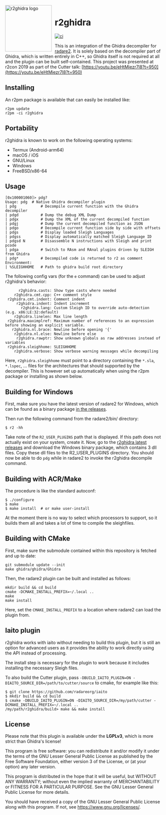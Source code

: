 <img width="150" height="150" align="left" style="float: left; margin: 0 10px 0 0;" alt="r2ghidra logo" src="https://raw.githubusercontent.com/radareorg/r2ghidra/master/assets/logo.png">

# r2ghidra

[![ci](https://github.com/radareorg/r2ghidra/workflows/ci/badge.svg)](https://github.com/radareorg/r2ghidra/actions?query=workflow%3Aci)

This is an integration of the Ghidra decompiler for [radare2](https://github.com/radareorg/radare2).
It is solely based on the decompiler part of Ghidra, which is written entirely in
C++, so Ghidra itself is not required at all and the plugin can be built self-contained.
This project was presented at r2con 2019 as part of the Cutter talk: [https://youtu.be/eHtMiezr7l8?t=950](https://youtu.be/eHtMiezr7l8?t=950)

## Installing

An r2pm package is available that can easily be installed like:
```
r2pm update
r2pm -ci r2ghidra
```

## Portability

r2ghidra is known to work on the following operating systems:

* Termux (Android-arm64)
* macOS / iOS
* GNU/Linux
* Windows
* FreeBSD/x86-64

## Usage

```
[0x100001060]> pdg?
Usage: pdg  # Native Ghidra decompiler plugin
| pdg           # Decompile current function with the Ghidra decompiler
| pdgd          # Dump the debug XML Dump
| pdgx          # Dump the XML of the current decompiled function
| pdgj          # Dump the current decompiled function as JSON
| pdgo          # Decompile current function side by side with offsets
| pdgs          # Display loaded Sleigh Languages
| pdgss         # Display automatically matched Sleigh Language ID
| pdgsd N       # Disassemble N instructions with Sleigh and print pcode
| pdga          # Switch to RAsm and RAnal plugins driven by SLEIGH from Ghidra
| pdg*          # Decompiled code is returned to r2 as comment
Environment:
| %SLEIGHHOME   # Path to ghidra build root directory
```

The following config vars (for the `e` command) can be used to adjust r2ghidra's behavior:

```
      r2ghidra.casts: Show type casts where needed
    r2ghidra.cmt.cpp: C++ comment style
 r2ghidra.cmt.indent: Comment indent
     r2ghidra.indent: Indent increment
       r2ghidra.lang: Custom Sleigh ID to override auto-detection (e.g. x86:LE:32:default)
    r2ghidra.linelen: Max line length
 r2ghidra.maximplref: Maximum number of references to an expression before showing an explicit variable.
   r2ghidra.nl.brace: Newline before opening '{'
    r2ghidra.nl.else: Newline before else
     r2ghidra.rawptr: Show unknown globals as raw addresses instead of variables
 r2ghidra.sleighhome: SLEIGHHOME
    r2ghidra.verbose: Show verbose warning messages while decompiling
```

Here, `r2ghidra.sleighhome` must point to a directory containing the `*.sla`, `*.lspec`, ... files for
the architectures that should supported by the decompiler. This is however set up automatically when using
the r2pm package or installing as shown below.

## Building for Windows

First, make sure you have the latest version of radare2 for Windows, which can be found as a binary package [in the releases](https://github.com/radareorg/radare2/releases).

Then run the following command from the radare2/bin/ directory:

```
$ r2 -hh
```

Take note of the  `R2_USER_PLUGINS` path that is displayed. If this path does not actually exist on your system, create it.
Now, go to the [r2ghidra latest releases](https://github.com/radareorg/r2ghidra/releases) and download the Windows binary package, which contains 3 dll files. Copy these dll files to the R2_USER_PLUGINS directory.
You should now be able to do ```pdg``` while in radare2 to invoke the r2ghidra decompile command.

## Building with ACR/Make

The procedure is like the standard autoconf:

```
$ ./configure
$ make
$ make install  # or make user-install
```
At the moment there is no way to select which processors to support, so it builds them all and takes a lot of time to compile the sleighfiles.

## Building with CMake

First, make sure the submodule contained within this repository is fetched and up to date:

```
git submodule update --init
make ghidra/ghidra/Ghidra
```

Then, the radare2 plugin can be built and installed as follows:

```
mkdir build && cd build
cmake -DCMAKE_INSTALL_PREFIX=~/.local ..
make
make install
```

Here, set the `CMAKE_INSTALL_PREFIX` to a location where radare2 can load the plugin from.

## Iaito plugin

r2ghidra works with iaito without needing to build this plugin, but it is still an option for advanced users as it provides the ability to work directly using the API instead of processing.

The install step is necessary for the plugin to work because it includes installing the necessary Sleigh files.

To also build the Cutter plugin, pass `-DBUILD_IAITO_PLUGIN=ON -DIAITO_SOURCE_DIR=/path/to/cutter/source` to cmake, for example like this:
```
$ git clone https://github.com/radareorg/iaito
$ mkdir build && cd build
$ cmake -DBUILD_IAITO_PLUGIN=ON -DIAITO_SOURCE_DIR=/my/path/cutter -DCMAKE_INSTALL_PREFIX=~/.local ..
/my/path/r2ghidra/build> make && make install
```

## License

Please note that this plugin is available under the **LGPLv3**, which
is more strict than Ghidra's license!

This program is free software: you can redistribute it and/or modify
it under the terms of the GNU Lesser General Public License as published by
the Free Software Foundation, either version 3 of the License, or
(at your option) any later version.

This program is distributed in the hope that it will be useful,
but WITHOUT ANY WARRANTY; without even the implied warranty of
MERCHANTABILITY or FITNESS FOR A PARTICULAR PURPOSE.  See the
GNU Lesser General Public License for more details.

You should have received a copy of the GNU Lesser General Public License
along with this program.  If not, see <https://www.gnu.org/licenses/>.
